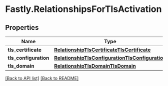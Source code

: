 # Fastly.RelationshipsForTlsActivation

## Properties

Name | Type | Description | Notes
------------ | ------------- | ------------- | -------------
**tls_certificate** | [**RelationshipTlsCertificateTlsCertificate**](RelationshipTlsCertificateTlsCertificate.md) |  | [optional] 
**tls_configuration** | [**RelationshipTlsConfigurationTlsConfiguration**](RelationshipTlsConfigurationTlsConfiguration.md) |  | [optional] 
**tls_domain** | [**RelationshipTlsDomainTlsDomain**](RelationshipTlsDomainTlsDomain.md) |  | [optional] 


[[Back to API list]](../../README.md#endpoints) [[Back to README]](../../README.md)
